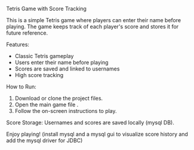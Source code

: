 Tetris Game with Score Tracking

This is a simple Tetris game where players can enter their name before playing. The game keeps track of each player's score and stores it for future reference.

Features:
- Classic Tetris gameplay
- Users enter their name before playing
- Scores are saved and linked to usernames
- High score tracking

How to Run:
1. Download or clone the project files.
2. Open the main game file .
3. Follow the on-screen instructions to play.

Score Storage:
Usernames and scores are saved locally (mysql DB).

Enjoy playing!
(install mysql and a mysql gui to visualize score history and add the mysql driver for JDBC)


